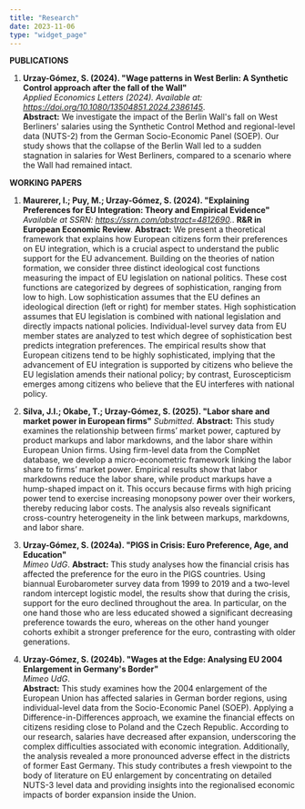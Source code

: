 ```yaml
---
title: "Research"
date: 2023-11-06
type: "widget_page"
---
```


**PUBLICATIONS**

1. **Urzay-Gómez, S. (2024). "Wage patterns in West Berlin: A Synthetic Control approach after the fall of the Wall"**  
   *Applied Economics Letters (2024). Available at: https://doi.org/10.1080/13504851.2024.2386145*.  
   **Abstract:** We investigate the impact of the Berlin Wall's fall on West Berliners' salaries using the Synthetic Control Method and regional-level data (NUTS-2) from the German Socio-Economic Panel (SOEP). Our study shows that the collapse of the Berlin Wall led to a sudden stagnation in salaries for West Berliners, compared to a scenario where the Wall had remained intact.

**WORKING PAPERS**

1. **Maurerer, I.; Puy, M.; Urzay-Gómez, S. (2024). "Explaining Preferences for EU Integration: Theory and Empirical Evidence"**  
   *Available at SSRN: https://ssrn.com/abstract=4812690.*. **R&R in European Economic Review**.
   **Abstract:** We present a theoretical framework that explains how European citizens form their preferences on EU integration, which is a crucial aspect to understand the public support for the EU advancement. Building on the theories of nation formation, we consider three distinct ideological cost functions measuring the impact of EU legislation on national politics. These cost functions are categorized by degrees of sophistication, ranging from low to high. Low sophistication assumes that the EU defines an ideological direction (left or right) for member states. High sophistication assumes that EU legislation is combined with national legislation and directly impacts national policies. Individual-level survey data from EU member states are analyzed to test which degree of sophistication best predicts integration preferences. The empirical results show that European citizens tend to be highly sophisticated, implying that the advancement of EU integration is supported by citizens who believe the EU legislation amends their national policy; by contrast, Euroscepticism emerges among citizens who believe that the EU interferes with national policy.

2. **Silva, J.I.; Okabe, T.; Urzay-Gómez, S. (2025). "Labor share and market power in European firms"**
   *Submitted*.
   **Abstract:** This study examines the relationship between firms’ market power, captured by product markups and labor markdowns, and the labor share within European Union firms. Using firm-level data from the CompNet database, we develop a micro-econometric framework linking the labor share to firms’ market power. Empirical results show that labor markdowns reduce the labor share, while product markups have a hump-shaped impact on it. This occurs because firms with high pricing power tend to exercise increasing monopsony power over their workers, thereby reducing labor costs. The analysis also reveals significant cross-country heterogeneity in the link between markups, markdowns, and labor share.

3. **Urzay-Gómez, S. (2024a). "PIGS in Crisis: Euro Preference, Age, and Education"**  
   *Mimeo UdG*.
   **Abstract:** This study analyses how the financial crisis has affected the preference for the euro in the PIGS countries. Using biannual Eurobarometer survey data from 1999 to 2019 and a two-level random intercept logistic model, the results show that during the crisis, support for the euro declined throughout the area. In particular, on the one hand those who are less educated showed a significant decreasing preference towards the euro, whereas on the other hand younger cohorts exhibit a stronger preference for the euro, contrasting with older generations.

4. **Urzay-Gómez, S. (2024b). "Wages at the Edge: Analysing EU 2004 Enlargement in Germany's Border"**  
   *Mimeo UdG*.  
   **Abstract:** This study examines how the 2004 enlargement of the European Union has affected salaries in German border regions, using individual-level data from the Socio-Economic Panel (SOEP). Applying a Difference-in-Differences approach, we examine the financial effects on citizens residing close to Poland and the Czech Republic. According to our research, salaries have decreased after expansion, underscoring the complex difficulties associated with economic integration. Additionally, the analysis revealed a more pronounced adverse effect in the districts of former East Germany. This study contributes a fresh viewpoint to the body of literature on EU enlargement by concentrating on detailed NUTS-3 level data and providing insights into the regionalised economic impacts of border expansion inside the Union.
